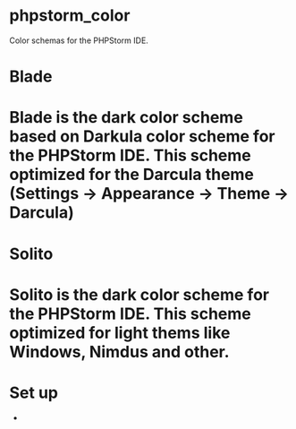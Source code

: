 phpstorm_color
==============

Color schemas for the PHPStorm IDE.

<h1>Blade<h1>
<p>Blade is the dark color scheme based on Darkula color scheme for the PHPStorm IDE. This scheme optimized for the
Darcula theme (Settings -> Appearance -> Theme -> Darcula)
<h1>Solito<h1> 
Solito is the dark color scheme for the PHPStorm IDE. This scheme optimized for light thems like Windows, Nimdus and other.
<h1>Set up</h1>
<ul>
  <li></li>
</ul>

